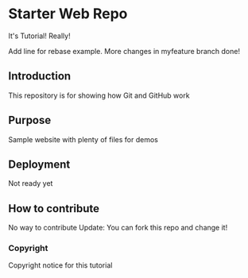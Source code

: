 # Starter Web Repo
It's Tutorial! Really!

Add line for rebase example.
More changes in myfeature branch done!

## Introduction
This repository is for showing how Git and GitHub work

## Purpose
Sample website with plenty of files for demos

## Deployment
Not ready yet

## How to contribute
No way to contribute
Update: You can fork this repo and change it!


### Copyright
Copyright notice for this tutorial
